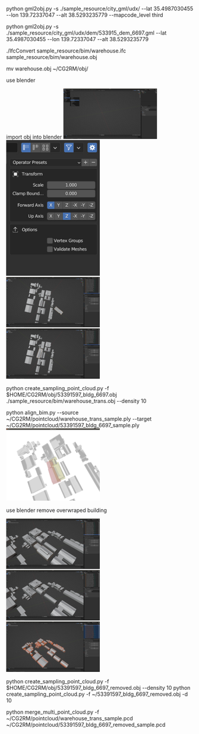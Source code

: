 python gml2obj.py -s ./sample_resource/city_gml/udx/ --lat 35.4987030455 --lon 139.72337047 --alt 38.5293235779 --mapcode_level third

python gml2obj.py -s ./sample_resource/city_gml/udx/dem/533915_dem_6697.gml --lat 35.4987030455 --lon 139.72337047 --alt 38.5293235779

./IfcConvert sample_resource/bim/warehouse.ifc sample_resource/bim/warehouse.obj

mv warehouse.obj ~/CG2RM/obj/

use blender

import obj into blender
<img src="images/import_columun.jpg" width="50%">
<img src="images/import_axis.jpg" width="50%">
<img src="images/view_import_warehouse_nad_map.jpg" width="50%">
<img src="images/view_trans_warehouse_by_hand.jpg" width="50%">

python create_sampling_point_cloud.py -f $HOME/CG2RM/obj/53391597_bldg_6697.obj ./sample_resource/bim/warehouse_trans.obj --density 10

python align_bim.py --source ~/CG2RM/pointcloud/warehouse_trans_sample.ply --target ~/CG2RM/pointcloud/53391597_bldg_6697_sample.ply 
<img src="images/align_result.jpg" width="50%">

use blender remove overwraped building

<img src="images/chice_for_remove.jpg" width="50%">
<img src="images/remove_result.jpg" width="50%">

<img src="images/output_select.jpg" width="50%">


python create_sampling_point_cloud.py -f $HOME/CG2RM/obj/53391597_bldg_6697_removed.obj  --density 10
python create_sampling_point_cloud.py -f ~/53391597_bldg_6697_removed.obj -d 10

python merge_multi_point_cloud.py -f ~/CG2RM/pointcloud/warehouse_trans_sample.pcd ~/CG2RM/pointcloud/53391597_bldg_6697_removed_sample.pcd